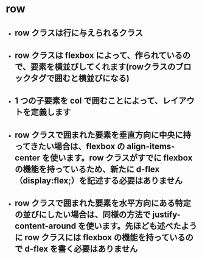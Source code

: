 # row
- ## row クラスは行に与えられるクラス
- ## row クラスは flexbox によって、作られているので、要素を横並びしてくれます(rowクラスのブロックタグで囲むと横並びになる)
- ## 1 つの子要素を col で囲むことによって、レイアウトを定義します
- ## row クラスで囲まれた要素を垂直方向に中央に持ってきたい場合は、flexbox の align-items-center を使います。row クラスがすでに flexbox の機能を持っているため、新たに d-flex（display:flex;）を記述する必要はありません
- ## row クラスで囲まれた要素を水平方向にある特定の並びにしたい場合は、同様の方法で justify-content-around を使います。先ほども述べたように row クラスには flexbox の機能を持っているので d-flex を書く必要はありません